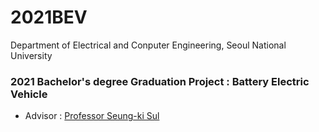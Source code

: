 # 2021BEV
Department of Electrical and Conputer Engineering, Seoul National University  


### 2021 Bachelor's degree Graduation Project : Battery Electric Vehicle 
- Advisor : [Professor Seung-ki Sul](http://eepel.snu.ac.kr/wordpress/professor/)
